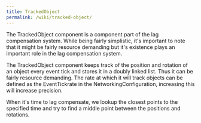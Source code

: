 ```yaml
---
title: TrackedObject
permalink: /wiki/tracked-object/
---
```


The TrackedObject component is a component part of the lag compensation system. While being fairly simplistic, it's important to note that it might be fairly resource demanding but it's existence plays an important role in the lag compensation system.

The TrackedObject component keeps track of the position and rotation of an object every event tick and stores it in a doubly linked list. Thus it can be fairly resource demanding. The rate at which it will track objects can be defined as the EventTickrate in the NetworkingConfiguration, increasing this will increase precision.

When it's time to lag compensate, we lookup the closest points to the specified time and try to find a middle point between the positions and rotations.